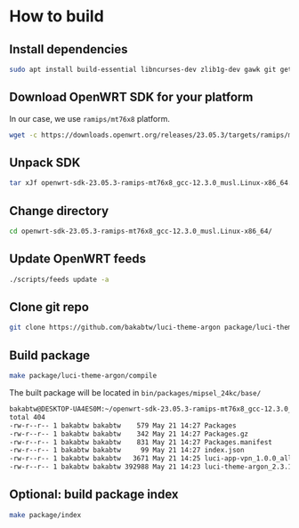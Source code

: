 # How to build
## Install dependencies
```bash
sudo apt install build-essential libncurses-dev zlib1g-dev gawk git gettext libssl-dev xsltproc rsync wget unzip python3 python3-distutils liblzma-dev python3-magic
```

## Download OpenWRT SDK for your platform
In our case, we use `ramips/mt76x8` platform.

```bash
wget -c https://downloads.openwrt.org/releases/23.05.3/targets/ramips/mt76x8/openwrt-sdk-23.05.3-ramips-mt76x8_gcc-12.3.0_musl.Linux-x86_64.tar.xz
```

## Unpack SDK
```bash
tar xJf openwrt-sdk-23.05.3-ramips-mt76x8_gcc-12.3.0_musl.Linux-x86_64.tar.xz
```

## Change directory
```bash
cd openwrt-sdk-23.05.3-ramips-mt76x8_gcc-12.3.0_musl.Linux-x86_64/
```

## Update OpenWRT feeds
```bash
./scripts/feeds update -a
```

## Clone git repo
```bash
git clone https://github.com/bakabtw/luci-theme-argon package/luci-theme-argon
```

## Build package
```bash  
make package/luci-theme-argon/compile
```

The built package will be located in `bin/packages/mipsel_24kc/base/`

```bash
bakabtw@DESKTOP-UA4ES0M:~/openwrt-sdk-23.05.3-ramips-mt76x8_gcc-12.3.0_musl.Linux-x86_64/$ ls -l bin/packages/mipsel_24kc/base/
total 404
-rw-r--r-- 1 bakabtw bakabtw    579 May 21 14:27 Packages
-rw-r--r-- 1 bakabtw bakabtw    342 May 21 14:27 Packages.gz
-rw-r--r-- 1 bakabtw bakabtw    831 May 21 14:27 Packages.manifest
-rw-r--r-- 1 bakabtw bakabtw     99 May 21 14:27 index.json
-rw-r--r-- 1 bakabtw bakabtw   3671 May 21 14:25 luci-app-vpn_1.0.0_all.ipk
-rw-r--r-- 1 bakabtw bakabtw 392988 May 21 14:23 luci-theme-argon_2.3.1_all.ipk

```

## Optional: build package index
```bash
make package/index
```